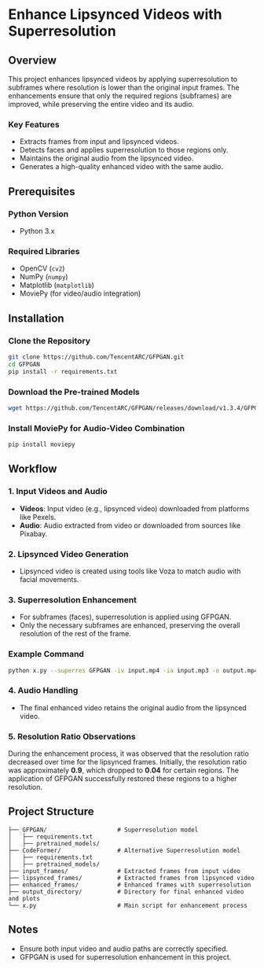 # Enhance Lipsynced Videos with Superresolution

## Overview
This project enhances lipsynced videos by applying superresolution to subframes where resolution is lower than the original input frames. The enhancements ensure that only the required regions (subframes) are improved, while preserving the entire video and its audio.

### Key Features
- Extracts frames from input and lipsynced videos.
- Detects faces and applies superresolution to those regions only.
- Maintains the original audio from the lipsynced video.
- Generates a high-quality enhanced video with the same audio.

## Prerequisites
### Python Version
- Python 3.x

### Required Libraries
- OpenCV (`cv2`)
- NumPy (`numpy`)
- Matplotlib (`matplotlib`)
- MoviePy (for video/audio integration)

## Installation

### Clone the Repository
```bash
git clone https://github.com/TencentARC/GFPGAN.git
cd GFPGAN
pip install -r requirements.txt
```

### Download the Pre-trained Models
```bash
wget https://github.com/TencentARC/GFPGAN/releases/download/v1.3.4/GFPGANv1.4.pth -O experiments/pretrained_models/GFPGANv1.4.pth
```

### Install MoviePy for Audio-Video Combination
```bash
pip install moviepy
```

## Workflow

### 1. Input Videos and Audio
- **Videos**: Input video (e.g., lipsynced video) downloaded from platforms like Pexels.
- **Audio**: Audio extracted from video or downloaded from sources like Pixabay.

### 2. Lipsynced Video Generation
- Lipsynced video is created using tools like Voza to match audio with facial movements.

### 3. Superresolution Enhancement
- For subframes (faces), superresolution is applied using GFPGAN.
- Only the necessary subframes are enhanced, preserving the overall resolution of the rest of the frame.

### Example Command
```bash
python x.py --superres GFPGAN -iv input.mp4 -ia input.mp3 -o output.mp4
```

### 4. Audio Handling
- The final enhanced video retains the original audio from the lipsynced video.

### 5. Resolution Ratio Observations
During the enhancement process, it was observed that the resolution ratio decreased over time for the lipsynced frames. Initially, the resolution ratio was approximately **0.9**, which dropped to **0.04** for certain regions. The application of GFPGAN successfully restored these regions to a higher resolution.

## Project Structure
```
├── GFPGAN/                    # Superresolution model
│   ├── requirements.txt
│   ├── pretrained_models/
├── CodeFormer/                # Alternative Superresolution model
│   ├── requirements.txt
│   ├── pretrained_models/
├── input_frames/              # Extracted frames from input video
├── lipsynced_frames/          # Extracted frames from lipsynced video
├── enhanced_frames/           # Enhanced frames with superresolution
├── output_directory/          # Directory for final enhanced video and plots
└── x.py                       # Main script for enhancement process
```

## Notes
- Ensure both input video and audio paths are correctly specified.
- GFPGAN is used for superresolution enhancement in this project.
